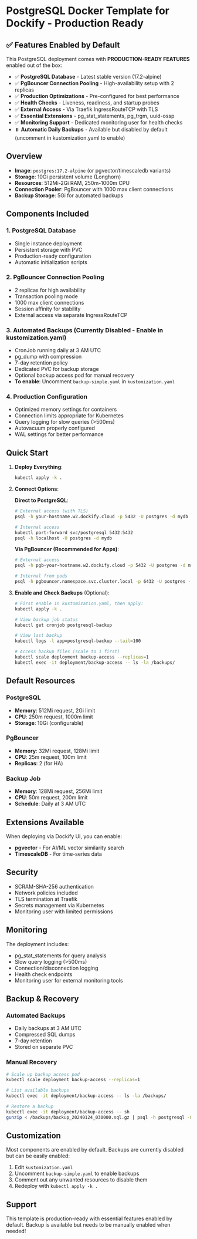 # PostgreSQL Docker Template for Dockify - Production Ready

## ✅ Features Enabled by Default

This PostgreSQL deployment comes with **PRODUCTION-READY FEATURES** enabled out of the box:

- ✅ **PostgreSQL Database** - Latest stable version (17.2-alpine)
- ✅ **PgBouncer Connection Pooling** - High-availability setup with 2 replicas
- ✅ **Production Optimizations** - Pre-configured for best performance
- ✅ **Health Checks** - Liveness, readiness, and startup probes
- ✅ **External Access** - Via Traefik IngressRouteTCP with TLS
- ✅ **Essential Extensions** - pg_stat_statements, pg_trgm, uuid-ossp
- ✅ **Monitoring Support** - Dedicated monitoring user for health checks
- ⏸️ **Automatic Daily Backups** - Available but disabled by default (uncomment in kustomization.yaml to enable)

## Overview

- **Image**: `postgres:17.2-alpine` (or pgvector/timescaledb variants)
- **Storage**: 10Gi persistent volume (Longhorn)
- **Resources**: 512Mi-2Gi RAM, 250m-1000m CPU
- **Connection Pooler**: PgBouncer with 1000 max client connections
- **Backup Storage**: 5Gi for automated backups

## Components Included

### 1. PostgreSQL Database
- Single instance deployment
- Persistent storage with PVC
- Production-ready configuration
- Automatic initialization scripts

### 2. PgBouncer Connection Pooling
- 2 replicas for high availability
- Transaction pooling mode
- 1000 max client connections
- Session affinity for stability
- External access via separate IngressRouteTCP

### 3. Automated Backups (Currently Disabled - Enable in kustomization.yaml)
- CronJob running daily at 3 AM UTC
- pg_dump with compression
- 7-day retention policy
- Dedicated PVC for backup storage
- Optional backup access pod for manual recovery
- **To enable**: Uncomment `backup-simple.yaml` in `kustomization.yaml`

### 4. Production Configuration
- Optimized memory settings for containers
- Connection limits appropriate for Kubernetes
- Query logging for slow queries (>500ms)
- Autovacuum properly configured
- WAL settings for better performance

## Quick Start

1. **Deploy Everything**:
   ```bash
   kubectl apply -k .
   ```

2. **Connect Options**:

   **Direct to PostgreSQL**:
   ```bash
   # External access (with TLS)
   psql -h your-hostname.w2.dockify.cloud -p 5432 -U postgres -d mydb

   # Internal access
   kubectl port-forward svc/postgresql 5432:5432
   psql -h localhost -U postgres -d mydb
   ```

   **Via PgBouncer (Recommended for Apps)**:
   ```bash
   # External access
   psql -h pgb-your-hostname.w2.dockify.cloud -p 5432 -U postgres -d mydb

   # Internal from pods
   psql -h pgbouncer.namespace.svc.cluster.local -p 6432 -U postgres -d mydb
   ```

3. **Enable and Check Backups** (Optional):
   ```bash
   # First enable in kustomization.yaml, then apply:
   kubectl apply -k .

   # View backup job status
   kubectl get cronjob postgresql-backup

   # View last backup
   kubectl logs -l app=postgresql-backup --tail=100

   # Access backup files (scale to 1 first)
   kubectl scale deployment backup-access --replicas=1
   kubectl exec -it deployment/backup-access -- ls -la /backups/
   ```

## Default Resources

### PostgreSQL
- **Memory**: 512Mi request, 2Gi limit
- **CPU**: 250m request, 1000m limit
- **Storage**: 10Gi (configurable)

### PgBouncer
- **Memory**: 32Mi request, 128Mi limit
- **CPU**: 25m request, 100m limit
- **Replicas**: 2 (for HA)

### Backup Job
- **Memory**: 128Mi request, 256Mi limit
- **CPU**: 50m request, 200m limit
- **Schedule**: Daily at 3 AM UTC

## Extensions Available

When deploying via Dockify UI, you can enable:
- **pgvector** - For AI/ML vector similarity search
- **TimescaleDB** - For time-series data

## Security

- SCRAM-SHA-256 authentication
- Network policies included
- TLS termination at Traefik
- Secrets management via Kubernetes
- Monitoring user with limited permissions

## Monitoring

The deployment includes:
- pg_stat_statements for query analysis
- Slow query logging (>500ms)
- Connection/disconnection logging
- Health check endpoints
- Monitoring user for external monitoring tools

## Backup & Recovery

### Automated Backups
- Daily backups at 3 AM UTC
- Compressed SQL dumps
- 7-day retention
- Stored on separate PVC

### Manual Recovery
```bash
# Scale up backup access pod
kubectl scale deployment backup-access --replicas=1

# List available backups
kubectl exec -it deployment/backup-access -- ls -la /backups/

# Restore a backup
kubectl exec -it deployment/backup-access -- sh
gunzip < /backups/backup_20240124_030000.sql.gz | psql -h postgresql -U postgres -d mydb
```

## Customization

Most components are enabled by default. Backups are currently disabled but can be easily enabled:

1. Edit `kustomization.yaml`
2. Uncomment `backup-simple.yaml` to enable backups
3. Comment out any unwanted resources to disable them
4. Redeploy with `kubectl apply -k .`

## Support

This template is production-ready with essential features enabled by default. Backup is available but needs to be manually enabled when needed!